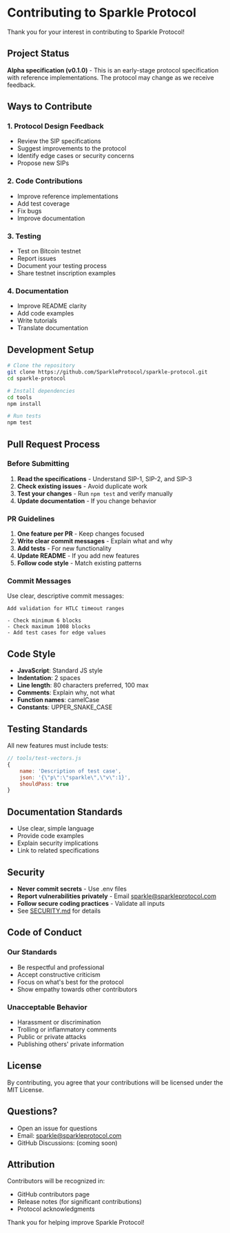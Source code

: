 # Contributing to Sparkle Protocol

Thank you for your interest in contributing to Sparkle Protocol!

## Project Status

**Alpha specification (v0.1.0)** - This is an early-stage protocol specification with reference implementations. The protocol may change as we receive feedback.

## Ways to Contribute

### 1. Protocol Design Feedback
- Review the SIP specifications
- Suggest improvements to the protocol
- Identify edge cases or security concerns
- Propose new SIPs

### 2. Code Contributions
- Improve reference implementations
- Add test coverage
- Fix bugs
- Improve documentation

### 3. Testing
- Test on Bitcoin testnet
- Report issues
- Document your testing process
- Share testnet inscription examples

### 4. Documentation
- Improve README clarity
- Add code examples
- Write tutorials
- Translate documentation

## Development Setup

```bash
# Clone the repository
git clone https://github.com/SparkleProtocol/sparkle-protocol.git
cd sparkle-protocol

# Install dependencies
cd tools
npm install

# Run tests
npm test
```

## Pull Request Process

### Before Submitting

1. **Read the specifications** - Understand SIP-1, SIP-2, and SIP-3
2. **Check existing issues** - Avoid duplicate work
3. **Test your changes** - Run `npm test` and verify manually
4. **Update documentation** - If you change behavior

### PR Guidelines

1. **One feature per PR** - Keep changes focused
2. **Write clear commit messages** - Explain what and why
3. **Add tests** - For new functionality
4. **Update README** - If you add new features
5. **Follow code style** - Match existing patterns

### Commit Messages

Use clear, descriptive commit messages:

```
Add validation for HTLC timeout ranges

- Check minimum 6 blocks
- Check maximum 1008 blocks
- Add test cases for edge values
```

## Code Style

- **JavaScript**: Standard JS style
- **Indentation**: 2 spaces
- **Line length**: 80 characters preferred, 100 max
- **Comments**: Explain why, not what
- **Function names**: camelCase
- **Constants**: UPPER_SNAKE_CASE

## Testing Standards

All new features must include tests:

```javascript
// tools/test-vectors.js
{
    name: 'Description of test case',
    json: '{\"p\":\"sparkle\",\"v\":1}',
    shouldPass: true
}
```

## Documentation Standards

- Use clear, simple language
- Provide code examples
- Explain security implications
- Link to related specifications

## Security

- **Never commit secrets** - Use .env files
- **Report vulnerabilities privately** - Email sparkle@sparkleprotocol.com
- **Follow secure coding practices** - Validate all inputs
- See [SECURITY.md](SECURITY.md) for details

## Code of Conduct

### Our Standards

- Be respectful and professional
- Accept constructive criticism
- Focus on what's best for the protocol
- Show empathy towards other contributors

### Unacceptable Behavior

- Harassment or discrimination
- Trolling or inflammatory comments
- Public or private attacks
- Publishing others' private information

## License

By contributing, you agree that your contributions will be licensed under the MIT License.

## Questions?

- Open an issue for questions
- Email: sparkle@sparkleprotocol.com
- GitHub Discussions: (coming soon)

## Attribution

Contributors will be recognized in:
- GitHub contributors page
- Release notes (for significant contributions)
- Protocol acknowledgments

Thank you for helping improve Sparkle Protocol!

